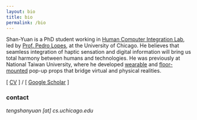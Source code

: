 ```yaml
---
layout: bio
title: bio
permalink: /bio
---
```


Shan-Yuan is a PhD student working in [Human Computer Integration Lab](http://hci.cs.uchicago.edu/), led by [Prof. Pedro Lopes](http://plopes.org), at the University of Chicago. He believes that seamless integration of haptic sensation and digital information will bring us total harmony between humans and technologies. He was previously at National Taiwan University, where he developed [wearable](/projects/pupop) and [floor-mounted](/projects/tilepop) pop-up props that bridge virtual and physical realities.

[ [CV](/assets/teng_cv.pdf) ] / [ [Google Scholar](https://scholar.google.com/citations?user=FOngQGAAAAAJ) ]

### contact

*tengshanyuan [at] cs.uchicago.edu*